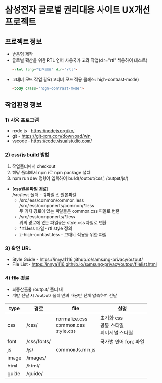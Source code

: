 # 삼성전자 글로벌 권리대응 사이트 UX개선 프로젝트
## 프로젝트 정보
- 반응형 제작
- 글로벌 확산을 위한 RTL 언어 사용국가 고려 작업(dir="rtl" 적용하여 테스트)<br>
  ````html
  <html lang="언어코드" dir="rtl">
  ````
- 고대비 모드 작업 필요(고대비 모드 적용 클래스: high-contrast-mode)<br>
  ````html
  <body class="high-contrast-mode">
  ````

## 작업환경 정보
### 1) 사용 프로그램
- node.js - https://nodejs.org/ko/
- git - https://git-scm.com/download/win
- vscode - https://code.visualstudio.com/

### 2) css/js build 방법
1. 작업폴더에서 checkout<br>
2. 해당 폴더에서 npm i로 npm package 설치<br>
3. npm run dev 명령어 입력하여 build(/output/css/, /output/js/)

- **[css원본 파일 경로]**<br>
  /src/less 폴더 - 컴파일 전 원본파일
  - /src/less/common/common.less<br>
    /src/less/components/common/\*.less<br>
    두 가지 경로에 있는 파일들은 common.css 파일로 변환
  - /src/less/components/\*.less<br>
    위의 경로에 있는 파일들은 style.css 파일로 변환
  - \*rtl.less 파일 - rtl style 정의
  - z-high-contrast.less - 고대비 적용을 위한 파일

### 3) 확인 URL
- Style Guide - https://innya1116.github.io/samsung-privacy/output/
- File List - https://innya1116.github.io/samsung-privacy/output/filelist.html

### 4) file 경로
- 최종산출물 /output/ 폴더 내
- 개발 전달 시 /output/ 폴더 안의 내용만 전체 압축하여 전달

| type  | 경로 | file | 설명 |
|-------|------|------|------|
| css   | /css/ | normalize.css<br>common.css<br>style.css | 초기화 css<br>공통 스타일<br>페이지별 스타일 |
| font  | /css/fonts/ | | 국가별 언어 font 파일 |
| js    | /js/ | commonJs.min.js |
| image | /images/ |
| html  | /html/ |
| guide | /guide/ |

